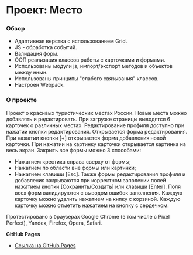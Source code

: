 # Проект: Место

### Обзор

* Адаптивная верстка с использованием Grid.
* JS - обработка событий.
* Валидация форм.
* ООП реализация классов работы с карточками и формами.
* Использованы модули js, импорт/экспорт методов и объектов между ними.
* Использованы принципы "слабого связывания" классов.
* Настроен Webpack.

### О проекте

Проект о красивых туристических местах России. Новые места можно добавлять и редактировать.
При загрузке страницы выводятся 6 карточек о различных местах.
Редактирование профиля доступно при нажатии кнопки редактирования. Открывается форма редактирования.
При нажатии кнопки [+] открывается форма добавления новой карточки.
При нажатии на картинку карточки открывается картинка на весь экран.
Закрыть все формы можно 3 способами:
* Нажатием крестика справа сверху от формы;
* Нажатием по области вне формы или картинки;
* Нажатием клавиши [Esc].
Также формы редактирования профиля и добавления закрываются при корректном заполении полей нажатием кнопки [Сохранить/Создать] или клавиши [Enter].
Поля всех форм валидируются с выводом ошибок заполнения.
Каждую карточку можно удалить нажатием на кнпку с корзиной.
Каждую карточку можно отметить нажатием на кнопку с сердечком.

Протестировано в браузерах Google Chrome (в том числе с Pixel Perfect), Yandex, Firefox, Opera, Safari.

**GitHub Pages**

* [Ссылка на GitHub Pages](https://dimanpmgit.github.io/mesto/)